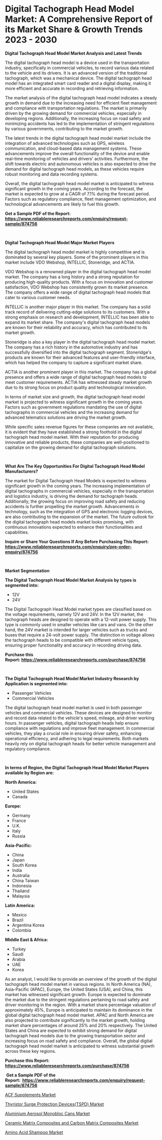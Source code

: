 <p><h1>Digital Tachograph Head Model Market: A Comprehensive Report of its Market Share & Growth Trends 2023 - 2030</h1></p><p><strong>Digital Tachograph Head Model Market Analysis and Latest Trends</strong></p>
<p><p>The digital tachograph head model is a device used in the transportation industry, specifically in commercial vehicles, to record various data related to the vehicle and its drivers. It is an advanced version of the traditional tachograph, which was a mechanical device. The digital tachograph head model has an integrated smart card reader and a digital display, making it more efficient and accurate in recording and retrieving information.</p><p>The market analysis of the digital tachograph head model indicates a steady growth in demand due to the increasing need for efficient fleet management and compliance with transportation regulations. The market is primarily driven by the growing demand for commercial vehicles, especially in developing regions. Additionally, the increasing focus on road safety and minimizing accidents has led to the implementation of stringent regulations by various governments, contributing to the market growth.</p><p>The latest trends in the digital tachograph head model market include the integration of advanced technologies such as GPS, wireless communication, and cloud-based data management systems. These advancements improve the overall functionality of the device and enable real-time monitoring of vehicles and drivers' activities. Furthermore, the shift towards electric and autonomous vehicles is also expected to drive the demand for digital tachograph head models, as these vehicles require robust monitoring and data recording systems.</p><p>Overall, the digital tachograph head model market is anticipated to witness significant growth in the coming years. According to the forecast, the market is expected to grow at a CAGR of 7.1% during the forecast period. Factors such as regulatory compliance, fleet management optimization, and technological advancements are likely to fuel this growth.</p></p>
<p><strong>Get a Sample PDF of the Report:&nbsp; <a href="https://www.reliableresearchreports.com/enquiry/request-sample/874756">https://www.reliableresearchreports.com/enquiry/request-sample/874756</a></strong></p>
<p>&nbsp;</p>
<p><strong>Digital Tachograph Head Model Major Market Players</strong></p>
<p><p>The digital tachograph head model market is highly competitive and is dominated by several key players. Some of the prominent players in this market include VDO Webshop, INTELLIC, Stoneridge, and ACTIA.</p><p>VDO Webshop is a renowned player in the digital tachograph head model market. The company has a long history and a strong reputation for producing high-quality products. With a focus on innovation and customer satisfaction, VDO Webshop has consistently grown its market presence. The company offers a wide range of digital tachograph head models that cater to various customer needs.</p><p>INTELLIC is another major player in this market. The company has a solid track record of delivering cutting-edge solutions to its customers. With a strong emphasis on research and development, INTELLIC has been able to expand its market share. The company's digital tachograph head models are known for their reliability and accuracy, which has contributed to its market growth.</p><p>Stoneridge is also a key player in the digital tachograph head model market. The company has a rich history in the automotive industry and has successfully diversified into the digital tachograph segment. Stoneridge's products are known for their advanced features and user-friendly interface, which has helped the company to capture a significant market share.</p><p>ACTIA is another prominent player in this market. The company has a global presence and offers a wide range of digital tachograph head models to meet customer requirements. ACTIA has witnessed steady market growth due to its strong focus on product quality and technological innovation.</p><p>In terms of market size and growth, the digital tachograph head model market is projected to witness significant growth in the coming years. Factors such as government regulations mandating the use of digital tachographs in commercial vehicles and the increasing demand for advanced telematics solutions are driving the market growth.</p><p>While specific sales revenue figures for these companies are not available, it is evident that they have established a strong foothold in the digital tachograph head model market. With their reputation for producing innovative and reliable products, these companies are well-positioned to capitalize on the growing demand for digital tachograph solutions.</p></p>
<p>&nbsp;</p>
<p><strong>What Are The Key Opportunities For Digital Tachograph Head Model Manufacturers?</strong></p>
<p><p>The market for Digital Tachograph Head Models is expected to witness significant growth in the coming years. The increasing implementation of digital tachographs in commercial vehicles, especially in the transportation and logistics industry, is driving the demand for tachograph heads. Additionally, the growing focus on improving road safety and reducing accidents is further propelling the market growth. Advancements in technology, such as the integration of GPS and electronic logging devices, are also contributing to the expansion of the market. The future outlook for the digital tachograph head models market looks promising, with continuous innovations expected to enhance their functionalities and capabilities.</p></p>
<p><strong>Inquire or Share Your Questions If Any Before Purchasing This Report: <a href="https://www.reliableresearchreports.com/enquiry/pre-order-enquiry/874756">https://www.reliableresearchreports.com/enquiry/pre-order-enquiry/874756</a></strong></p>
<p>&nbsp;</p>
<p><strong>Market Segmentation</strong></p>
<p><strong>The Digital Tachograph Head Model Market Analysis by types is segmented into:</strong></p>
<p><ul><li>12V</li><li>24V</li></ul></p>
<p><p>The Digital Tachograph Head Model market types are classified based on the voltage requirements, namely 12V and 24V. In the 12V market, the tachograph heads are designed to operate with a 12-volt power supply. This type is commonly used in smaller vehicles like cars and vans. On the other hand, the 24V market is intended for larger vehicles such as trucks and buses that require a 24-volt power supply. The distinction in voltage allows the tachograph heads to be compatible with different vehicle types, ensuring proper functionality and accuracy in recording driving data.</p></p>
<p><strong>Purchase this Report:&nbsp;<a href="https://www.reliableresearchreports.com/purchase/874756">https://www.reliableresearchreports.com/purchase/874756</a></strong></p>
<p>&nbsp;</p>
<p><strong>The Digital Tachograph Head Model Market Industry Research by Application is segmented into:</strong></p>
<p><ul><li>Passenger Vehicles</li><li>Commercial Vehicles</li></ul></p>
<p><p>The digital tachograph head model market is used in both passenger vehicles and commercial vehicles. These devices are designed to monitor and record data related to the vehicle's speed, mileage, and driver working hours. In passenger vehicles, digital tachograph heads help ensure compliance with regulations and improve fleet management. In commercial vehicles, they play a crucial role in ensuring driver safety, enhancing operational efficiency, and adhering to legal requirements. Both markets heavily rely on digital tachograph heads for better vehicle management and regulatory compliance.</p></p>
<p>&nbsp;</p>
<p><strong>In terms of Region, the Digital Tachograph Head Model Market Players available by Region are:</strong></p>
<p>
    <p> <strong> North America: </strong>
        <ul>
            <li>United States</li>
            <li>Canada</li>
        </ul>
        </p> 
    <p> <strong> Europe: </strong>
        <ul>
            <li>Germany</li>
            <li>France</li>
            <li>U.K.</li>
            <li>Italy</li>
            <li>Russia</li>
        </ul>
        </p> 
    <p> <strong> Asia-Pacific: </strong>
        <ul>
            <li>China</li>
            <li>Japan</li>
            <li>South Korea</li>
            <li>India</li>
            <li>Australia</li>
            <li>China Taiwan</li>
            <li>Indonesia</li>
            <li>Thailand</li>
            <li>Malaysia</li>
        </ul>
        </p> 
    <p> <strong> Latin America: </strong>
        <ul>
            <li>Mexico</li>
            <li>Brazil</li>
            <li>Argentina Korea</li>
            <li>Colombia</li>
        </ul>
        </p> 
    <p> <strong> Middle East & Africa: </strong>
        <ul>
            <li>Turkey</li>
            <li>Saudi</li>
            <li>Arabia</li>
            <li>UAE</li>
            <li>Korea</li>
        </ul>
    </p>
    </p>
<p><p>As an analyst, I would like to provide an overview of the growth of the digital tachograph head model market in various regions. In North America (NA), Asia-Pacific (APAC), Europe, the United States (USA), and China, this market has witnessed significant growth. Europe is expected to dominate the market due to the stringent regulations pertaining to road safety and driver monitoring in the region. With a market share percentage valuation of approximately 45%, Europe is anticipated to maintain its dominance in the global digital tachograph head model market. APAC and North America are also projected to contribute significantly to the market growth, holding market share percentages of around 25% and 20% respectively. The United States and China are expected to exhibit strong demand for digital tachograph head models due to the growing transportation sector and increasing focus on road safety and compliance. Overall, the global digital tachograph head model market is anticipated to witness substantial growth across these key regions.</p></p>
<p><strong>Purchase this Report: <a href="https://www.reliableresearchreports.com/purchase/874756">https://www.reliableresearchreports.com/purchase/874756</a></strong></p>
<p>&nbsp;<strong>Get a Sample PDF of the Report:&nbsp;&nbsp;<a href="https://www.reliableresearchreports.com/enquiry/request-sample/874756">https://www.reliableresearchreports.com/enquiry/request-sample/874756</a></strong></p>
<p><strong></strong></p>
<p><p><a href="https://medium.com/@damorgan64868/acf-supplements-market-exploring-market-share-market-trends-and-future-growth-1bf4822f1c6c">ACF Supplements Market</a></p><p><a href="https://www.linkedin.com/pulse/decoding-thyristor-surge-protection-devicestspd-market-deep-flcxe/">Thyristor Surge Protection Devices(TSPD) Market</a></p><p><a href="https://github.com/tamvrosiya/Market-Research-Report-List-1/blob/main/aluminium-aerosol-monobloc-cans-market.md">Aluminium Aerosol Monobloc Cans Market</a></p><p><a href="https://medium.com/@peterm12562/ceramic-matrix-composites-and-carbon-matrix-composites-market-share-evolution-and-market-growth-cc80be1a834a">Ceramic Matrix Composites and Carbon Matrix Composites Market</a></p><p><a href="https://github.com/gaydyna/Market-Research-Report-List-1/blob/main/amino-acid-shampoo-market.md">Amino Acid Shampoo Market</a></p></p>